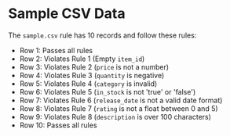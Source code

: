 # Sample CSV Data

The `sample.csv` rule has 10 records and follow these rules:

- Row 1: Passes all rules
- Row 2: Violates Rule 1 (Empty `item_id`)
- Row 3: Violates Rule 2 (`price` is not a number)
- Row 4: Violates Rule 3 (`quantity` is negative)
- Row 5: Violates Rule 4 (`category` is invalid)
- Row 6: Violates Rule 5 (`in_stock` is not 'true' or 'false')
- Row 7: Violates Rule 6 (`release_date` is not a valid date format)
- Row 8: Violates Rule 7 (`rating` is not a float between 0 and 5)
- Row 9: Violates Rule 8 (`description` is over 100 characters)
- Row 10: Passes all rules
